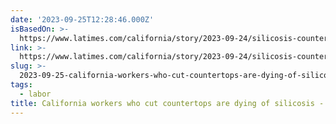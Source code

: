 ```yaml
---
date: '2023-09-25T12:28:46.000Z'
isBasedOn: >-
  https://www.latimes.com/california/story/2023-09-24/silicosis-countertop-workers-engineered-stone
link: >-
  https://www.latimes.com/california/story/2023-09-24/silicosis-countertop-workers-engineered-stone
slug: >-
  2023-09-25-california-workers-who-cut-countertops-are-dying-of-silicosis-los-angeles
tags:
  - labor
title: California workers who cut countertops are dying of silicosis - Los Angeles
---
```


